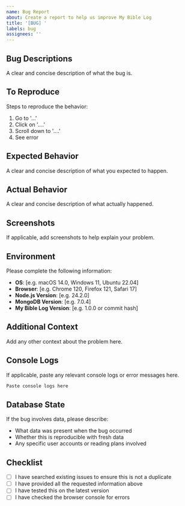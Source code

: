 ```yaml
---
name: Bug Report
about: Create a report to help us improve My Bible Log
title: '[BUG] '
labels: bug
assignees: ''
---
```


## Bug Descriptions

A clear and concise description of what the bug is.

## To Reproduce

Steps to reproduce the behavior:

1. Go to '...'
2. Click on '....'
3. Scroll down to '....'
4. See error

## Expected Behavior

A clear and concise description of what you expected to happen.

## Actual Behavior

A clear and concise description of what actually happened.

## Screenshots

If applicable, add screenshots to help explain your problem.

## Environment

Please complete the following information:

- **OS**: [e.g. macOS 14.0, Windows 11, Ubuntu 22.04]
- **Browser**: [e.g. Chrome 120, Firefox 121, Safari 17]
- **Node.js Version**: [e.g. 24.2.0]
- **MongoDB Version**: [e.g. 7.0.4]
- **My Bible Log Version**: [e.g. 1.0.0 or commit hash]

## Additional Context

Add any other context about the problem here.

## Console Logs

If applicable, paste any relevant console logs or error messages here.

```txt
Paste console logs here
```

## Database State

If the bug involves data, please describe:

- What data was present when the bug occurred
- Whether this is reproducible with fresh data
- Any specific user accounts or reading plans involved

## Checklist

- [ ] I have searched existing issues to ensure this is not a duplicate
- [ ] I have provided all the requested information above
- [ ] I have tested this on the latest version
- [ ] I have checked the browser console for errors
